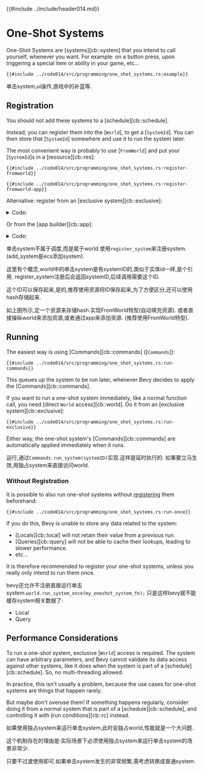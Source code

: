 {{#include ../include/header014.md}}

# One-Shot Systems

One-Shot Systems are [systems][cb::system] that you intend to call yourself,
whenever you want. For example: on a button press, upon triggering a special
item or ability in your game, etc…

```rust,no_run,noplayground
{{#include ../code014/src/programming/one_shot_systems.rs:example}}
```

单击system,ui操作,游戏中的补蓝等.

## Registration

You should not add these systems to a [schedule][cb::schedule].

Instead, you can register them into the [`World`], to get a [`SystemId`].
You can then store that [`SystemId`] somewhere and use it to run the
system later.

The most convenient way is probably to use [`FromWorld`] and put your
[`SystemId`]s in a [resource][cb::res]:

```rust,no_run,noplayground
{{#include ../code014/src/programming/one_shot_systems.rs:register-fromworld}}
```

```rust,no_run,noplayground
{{#include ../code014/src/programming/one_shot_systems.rs:register-fromworld-app}}
```

Alternative: register from an [exclusive system][cb::exclusive]:

<details>
  <summary>Code:</summary>

```rust,no_run,noplayground
{{#include ../code014/src/programming/one_shot_systems.rs:register-exclusive}}
```

```rust,no_run,noplayground
{{#include ../code014/src/programming/one_shot_systems.rs:register-exclusive-app}}
```

</details>

Or from the [app builder][cb::app]:

<details>
  <summary>Code:</summary>

```rust,no_run,noplayground
{{#include ../code014/src/programming/one_shot_systems.rs:register-app}}
```

</details>

单击system不属于调度,而是属于world.使用`register_system`来注册system.
(add_system是ecs添加system).

这里有个概念,world中的单击system是有systemID的,类似于实体id一样,是个引用.
register_system注册后会返回systemID,后续调用需要这个ID.

这个ID可以保存起来,是的,推荐使用资源将ID保存起来,为了方便区分,还可以使用hash存储起来.

如上图所示,定一个资源来存储hash.实现FromWorld特型(自动填充资源).
或者直接操纵world来添加资源,或者通过app来添加资源.
(推荐使用FromWorld特型).

## Running

The easiest way is using [Commands][cb::commands] ([`Commands`]):

```rust,no_run,noplayground
{{#include ../code014/src/programming/one_shot_systems.rs:run-commands}}
```

This queues up the system to be run later, whenever Bevy decides to
apply the [Commands][cb::commands].

If you want to run a one-shot system immediately, like a normal function
call, you need [direct `World` access][cb::world]. Do it from an [exclusive
system][cb::exclusive]:

```rust,no_run,noplayground
{{#include ../code014/src/programming/one_shot_systems.rs:run-exclusive}}
```

Either way, the one-shot system's [Commands][cb::commands]
are automatically applied immediately when it runs.

运行,通过`Commands.run_system(systemID)`实现.这样是延时执行的.
如果要立马生效,用独占system来直接访问world.

### Without Registration

It is possible to also run one-shot systems without [registering](#registration)
them beforehand:

```rust,no_run,noplayground
{{#include ../code014/src/programming/one_shot_systems.rs:run-once}}
```

If you do this, Bevy is unable to store any data related to the system:
 - [Locals][cb::local] will not retain their value from a previous run.
 - [Queries][cb::query] will not be able to cache their lookups, leading to slower performance.
 - etc…

It is therefore recommended to register your one-shot systems, unless
you really only intend to run them once.

bevy还允许不注册直接运行单击system.`world.run_system_once(my_oneshot_system_fn);`
只是这样bevy就不能缓存system相关数据了:
 - Local
 - Query

## Performance Considerations

To run a one-shot system, exclusive [`World`] access is required. The
system can have arbitrary parameters, and Bevy cannot validate its data
access against other systems, like it does when the system is part of a
[schedule][cb::schedule]. So, no multi-threading allowed.

In practice, this isn't usually a problem, because the use cases for
one-shot systems are things that happen rarely.

But maybe don't overuse them! If something happens regularly, consider
doing it from a normal system that is part of a [schedule][cb::schedule],
and controlling it with [run conditions][cb::rc] instead.

如果使用独占system来运行单击system,此时会独占world,性能就是一个大问题.

这个机制存在的理由是:实际场景下必须使用独占system来运行单击system的场景非常少.

只要不过渡使用即可.如果单击system发生的非常频繁,需考虑转换成普通system.
